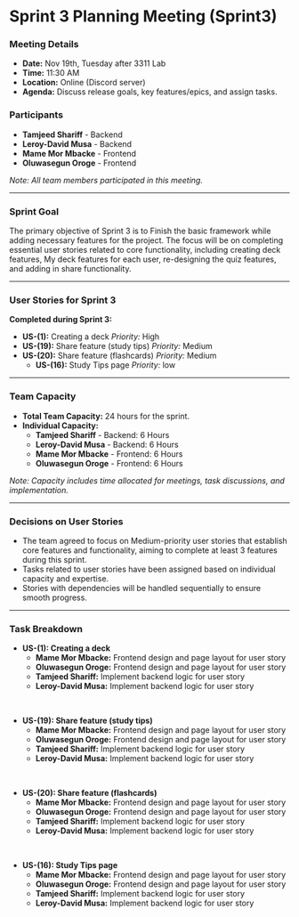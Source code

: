 # **Sprint 3 Planning Meeting (Sprint3)**

### Meeting Details
- **Date:** Nov 19th, Tuesday after 3311 Lab
- **Time:** 11:30 AM
- **Location:** Online (Discord server)
- **Agenda:** Discuss release goals, key features/epics, and assign tasks.

### Participants
- **Tamjeed Shariff** - Backend
- **Leroy-David Musa** - Backend
- **Mame Mor Mbacke** - Frontend
- **Oluwasegun Oroge** - Frontend

*Note: All team members participated in this meeting.*

---

### Sprint Goal
The primary objective of Sprint 3 is to Finish the basic framework while adding necessary features for the project. The focus will be on completing essential user stories related to core functionality, including creating deck features, My deck features for each user, re-designing the quiz features, and adding in share functionality. 

---

### User Stories for Sprint 3
**Completed during Sprint 3:**
- **US-(1):** Creating a deck
  *Priority:* High
- **US-(19):** Share feature (study tips)
  *Priority:* Medium
- **US-(20):** Share feature (flashcards)
  *Priority:* Medium
  - **US-(16):** Study Tips page
  *Priority:* low

---

### Team Capacity
- **Total Team Capacity:** 24 hours for the sprint.
- **Individual Capacity:**
  - **Tamjeed Shariff** - Backend: 6 Hours
  - **Leroy-David Musa** - Backend: 6 Hours
  - **Mame Mor Mbacke** - Frontend: 6 Hours
  - **Oluwasegun Oroge** - Frontend: 6 Hours

*Note: Capacity includes time allocated for meetings, task discussions, and implementation.*

---

### Decisions on User Stories
- The team agreed to focus on Medium-priority user stories that establish core features and functionality, aiming to complete at least 3 features during this sprint.
- Tasks related to user stories have been assigned based on individual capacity and expertise.
- Stories with dependencies will be handled sequentially to ensure smooth progress.

---

### Task Breakdown

- **US-(1): Creating a deck**
  - **Mame Mor Mbacke:** Frontend design and page layout for user story
  - **Oluwasegun Oroge:** Frontend design and page layout for user story
  - **Tamjeed Shariff:** Implement backend logic for user story
  - **Leroy-David Musa:** Implement backend logic for user story
<br />


- **US-(19): Share feature (study tips)**
  - **Mame Mor Mbacke:** Frontend design and page layout for user story
  - **Oluwasegun Oroge:** Frontend design and page layout for user story
  - **Tamjeed Shariff:** Implement backend logic for user story
  - **Leroy-David Musa:** Implement backend logic for user story  
<br />

- **US-(20): Share feature (flashcards)**
  - **Mame Mor Mbacke:** Frontend design and page layout for user story
  - **Oluwasegun Oroge:** Frontend design and page layout for user story
  - **Tamjeed Shariff:** Implement backend logic for user story
  - **Leroy-David Musa:** Implement backend logic for user story
<br />

- **US-(16): Study Tips page**
  - **Mame Mor Mbacke:** Frontend design and page layout for user story
  - **Oluwasegun Oroge:** Frontend design and page layout for user story
  - **Tamjeed Shariff:** Implement backend logic for user story
  - **Leroy-David Musa:** Implement backend logic for user story
<br />
